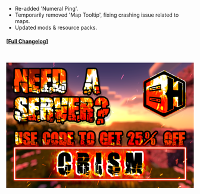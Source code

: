 




- Re-added 'Numeral Ping'.
- Temporarily removed 'Map Tooltip', fixing crashing issue related to maps.
- Updated mods & resource packs.


#### **[[Full Changelog]](https://wiki.crismpack.net/modpacks/breakneck-optimized/changelog/1.21/1.21.3#v4.3.0)**

<br>

<p><a href='https://bisecthosting.com/CRISM'><img src='https://github.com/CrismPack/CDN/blob/main/desc/breakneck/bh.png?raw=true' width='1000' /></a></p>